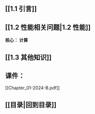 ## [[1.1 引言]]
## [[1.2 性能相关问题|1.2 性能]]
**核心： 计算** 
## [[1.3 其他知识]]
## 课件： 
[[Chapter_01-2024-B.pdf]]
## [[目录|回到目录]]